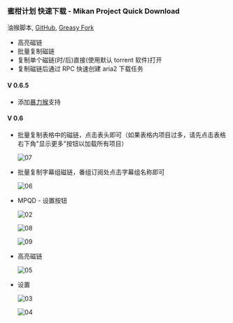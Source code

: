 ### 蜜柑计划 快速下载 - Mikan Project Quick Download

油猴脚本, [GitHub](https://github.com/ewigl/mpus), [Greasy Fork](https://greasyfork.org/zh-CN/scripts/481873-%E8%9C%9C%E6%9F%91%E8%AE%A1%E5%88%92-%E5%BF%AB%E9%80%9F%E4%B8%8B%E8%BD%BD-mikan-project-quick-download)

-   高亮磁链
-   批量复制磁链
-   复制单个磁链(时/后)直接(使用默认 torrent 软件)打开
-   复制磁链后通过 RPC 快速创建 aria2 下载任务

#### V 0.6.5

-   添加[暴力猴](https://github.com/violentmonkey/violentmonkey)支持

#### V 0.6

-   批量复制表格中的磁链，点击表头即可（如果表格内项目过多，请先点击表格右下角"显示更多"按钮以加载所有项目）

    ![07](https://raw.githubusercontent.com/ewigl/mpus/main/images/07.png)

-   批量复制字幕组磁链，番组订阅处点击字幕组名称即可

    ![06](https://raw.githubusercontent.com/ewigl/mpus/main/images/06.png)

-   MPQD - 设置按钮

    ![02](https://raw.githubusercontent.com/ewigl/mpus/main/images/02.jpg)

    ![08](https://raw.githubusercontent.com/ewigl/mpus/main/images/08.png)

    ![09](https://raw.githubusercontent.com/ewigl/mpus/main/images/09.png)

-   高亮磁链

    ![05](https://raw.githubusercontent.com/ewigl/mpus/main/images/05.jpg)

-   设置

    ![03](https://raw.githubusercontent.com/ewigl/mpus/main/images/03.jpg)

    ![04](https://raw.githubusercontent.com/ewigl/mpus/main/images/04.jpg)

